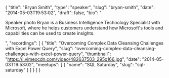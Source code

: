{
  "title": "Bryan Smith",
  "type": "speaker",
  "slug": "bryan-smith",
  "date": "2014-05-03T19:53:02",
  "draft": false,
  "bio": "<p>Speaker photo Bryan is a Business Intelligence Technology Specialist with Microsoft, where he helps customers understand how Microsoft's tools and capabilities can be used to create insights.</p>",
  "recordings": [
    {
      "title": "Overcoming Complex Data Cleansing Challenges with Excel Power Query",
      "slug": "overcoming-complex-data-cleansing-challenges-with-excel-power-query",
      "thumbnail": "https://i.vimeocdn.com/video/482637503_295x166.jpg",
      "date": "2014-05-03T19:53:02",
      "meetups": [
        {
          "name": "SQL Saturday",
          "slug": "sql-saturday"
        }
      ]
    }
  ]
}